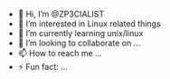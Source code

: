 - 👋 Hi, I’m @ZP3CIALIST
- 👀 I’m interested in Linux related things
- 🌱 I’m currently learning unix/linux
- 💞️ I’m looking to collaborate on ...
- 📫 How to reach me ...
- ⚡ Fun fact: ...

<!---
ZP3CIALIST/ZP3CIALIST is a ✨ special ✨ repository because its `README.md` (this file) appears on your GitHub profile.
You can click the Preview link to take a look at your changes.
--->
